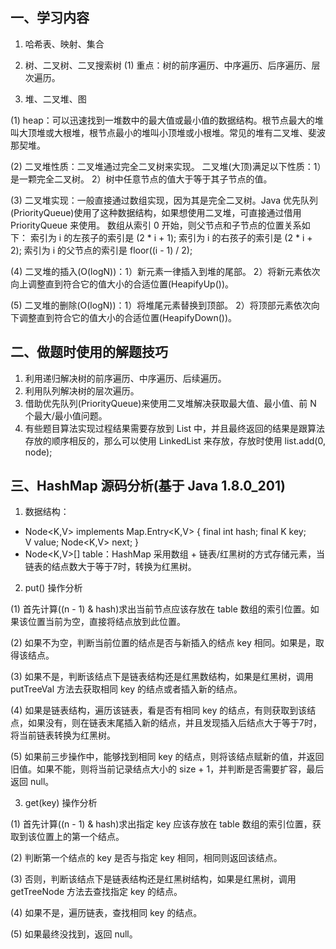## 一、学习内容

1. 哈希表、映射、集合

2. 树、二叉树、二叉搜索树
(1) 重点：树的前序遍历、中序遍历、后序遍历、层次遍历。

3. 堆、二叉堆、图

(1) heap：可以迅速找到一堆数中的最大值或最小值的数据结构。根节点最大的堆叫大顶堆或大根堆，根节点最小的堆叫小顶堆或小根堆。常见的堆有二叉堆、斐波那契堆。

(2) 二叉堆性质：二叉堆通过完全二叉树来实现。
    二叉堆(大顶)满足以下性质：1）是一颗完全二叉树。 2）树中任意节点的值大于等于其子节点的值。

(3) 二叉堆实现：一般直接通过数组实现，因为其是完全二叉树。Java 优先队列(PriorityQueue)使用了这种数据结构，如果想使用二叉堆，可直接通过借用 PriorityQueue 来使用。
    数组从索引 0 开始，则父节点和子节点的位置关系如下：
    索引为 i 的左孩子的索引是 (2 * i + 1);
    索引为 i 的右孩子的索引是 (2 * i + 2);
    索引为 i 的父节点的索引是 floor((i - 1) / 2);

(4) 二叉堆的插入(O(logN))：1）新元素一律插入到堆的尾部。 2）将新元素依次向上调整直到符合它的值大小的合适位置(HeapifyUp())。

(5) 二叉堆的删除(O(logN))：1）将堆尾元素替换到顶部。 2）将顶部元素依次向下调整直到符合它的值大小的合适位置(HeapifyDown())。
    
## 二、做题时使用的解题技巧
1. 利用递归解决树的前序遍历、中序遍历、后续遍历。
2. 利用队列解决树的层次遍历。
3. 借助优先队列(PriorityQueue)来使用二叉堆解决获取最大值、最小值、前 N 个最大/最小值问题。
4. 有些题目算法实现过程结果需要存放到 List 中，并且最终返回的结果是跟算法存放的顺序相反的，那么可以使用 LinkedList 来存放，存放时使用 list.add(0, node);

## 三、HashMap 源码分析(基于 Java 1.8.0_201)
1. 数据结构：
- Node<K,V> implements Map.Entry<K,V> {
    final int hash;
    final K key;    
    V value;
    Node<K,V> next;
}
- Node<K,V>[] table：HashMap 采用数组 + 链表/红黑树的方式存储元素，当链表的结点数大于等于7时，转换为红黑树。

2. put() 操作分析

(1) 首先计算((n - 1) & hash)求出当前节点应该存放在 table 数组的索引位置。如果该位置当前为空，直接将结点放到此位置。

(2) 如果不为空，判断当前位置的结点是否与新插入的结点 key 相同。如果是，取得该结点。

(3) 如果不是，判断该结点下是链表结构还是红黑数结构，如果是红黑树，调用 putTreeVal 方法去获取相同 key 的结点或者插入新的结点。

(4) 如果是链表结构，遍历该链表，看是否有相同 key 的结点，有则获取到该结点，如果没有，则在链表末尾插入新的结点，并且发现插入后结点大于等于7时，将当前链表转换为红黑树。

(5) 如果前三步操作中，能够找到相同 key 的结点，则将该结点赋新的值，并返回旧值。如果不能，则将当前记录结点大小的 size + 1，并判断是否需要扩容，最后返回 null。

3. get(key) 操作分析

(1) 首先计算((n - 1) & hash)求出指定 key 应该存放在 table 数组的索引位置，获取到该位置上的第一个结点。

(2) 判断第一个结点的 key 是否与指定 key 相同，相同则返回该结点。

(3) 否则，判断该结点下是链表结构还是红黑树结构，如果是红黑树，调用 getTreeNode 方法去查找指定 key 的结点。

(4) 如果不是，遍历链表，查找相同 key 的结点。

(5) 如果最终没找到，返回 null。
